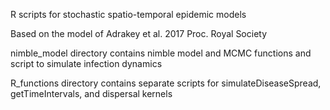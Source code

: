 R scripts for stochastic spatio-temporal epidemic models

Based on the model of Adrakey et al. 2017 Proc. Royal Society

nimble_model directory contains nimble model and MCMC functions and script to simulate infection dynamics

R_functions directory contains separate scripts for simulateDiseaseSpread, getTimeIntervals, and dispersal kernels
